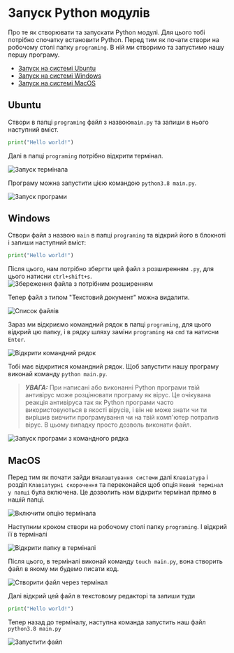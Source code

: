 # Запуск Python модулів
Про те як створювати та запускати Python модулі. Для цього тобі потрібно спочатку встановити
Python.
Перед тим як почати створи на робочому столі папку `programing`. В ній ми створимо та запустимо нашу першу програму.

* [Запуск на системі Ubuntu](#Ubuntu)
* [Запуск на системі Windows](#Windows)
* [Запуск на системі MacOS](#MacOS)

## Ubuntu
Створи в папці `programing` файл з назвою`main.py` та запиши в нього наступний вміст.
```python
print("Hello world!")
```

Далі в папці `programing` потрібно відкрити термінал.


![Запуск термінала](img/ub_terminal_in_folder.png)

Програму можна запустити цією командою `python3.8 main.py`.


![Запуск програми](img/ub_run_main.png)

## Windows
Створи файл з назвою `main` в папці `programing` та відкрий його в блокноті і запиши наступний вміст:
```python
print("Hello world!")
```
Після цього, нам потрібно збергти цей файл з розширенням `.py`, для цього натисни `ctrl+shift+s`.
![Збереження файла з потрібним розширенням](img/wn_create_file.png)

Тепер файл з типом "Текстовий документ" можна видалити.


![Список файлів](img/wn_ls.png)

Зараз ми відкриємо командний рядок в папці `programing`, для цього відкрий цю папку, і в рядку шляху заміни `programing` на `cmd` та натисни `Enter`.

![Відкрити командний рядок](img/wn_open_cmd.png)

Тобі має відкритися командний рядок. Щоб запустити нашу програму виконай команду `python main.py`.

> **_УВАГА:_** При написані або виконанні Python програми твій антивірус може розцінювати програму як вірус.
Це очікувана реакція антивіруса так як Python програми часто використовуються в якості вірусів, і він не може знати чи ти вирішив
вивчити програмування чи на твій комп'ютер потрапив вірус.
В цьому випадку просто дозволь виконати файл.

![Запуск програми з командного рядка](img/wn_cmd_ph.png)

## MacOS
Перед тим як почати зайди в`Налаштування системи` далі `Клавіатура` і розділ `Клавіатурні скорочення` та переконайся щоб опція `Новий термінал у папці` була включена.
Це дозволить нам відкрити термінал прямо в нашій папці.

![Включити опцію термінала](img/mac_enable_terminal.png)

Наступним кроком створи на робочому столі папку `programing`. І відкрий її в терміналі

![Відкрити папку в терміналі](img/mac_open_folder_in_terminal.png)

Після цього, в терміналі виконай команду `touch main.py`, вона створить файл в якому ми будемо писати код.

![Створити файл через термінал](img/mac_touch_file.png)

Далі відкрий цей файл в текстовому редакторі та запиши туди
```python
print("Hello world!")
```
Тепер назад до терміналу, наступна команда запустить наш файл `python3.8 main.py`

![Запустити файл](img/mac_run_script.png)
